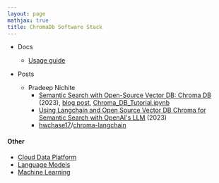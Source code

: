 ```yaml
---
layout: page
mathjax: true
title: ChromaDb Software Stack
---
```

* Docs
  * [Usage guide](https://docs.trychroma.com/usage-guide)

* Posts
  * Pradeep Nichite
    * [Semantic Search with Open-Source Vector DB: Chroma DB](https://www.youtube.com/watch?v=eCCHDxMaFIk) (2023), [blog post](https://blog.futuresmart.ai/chromadb-an-open-source-vector-embedding-database), [Chroma_DB_Tutorial.ipynb](https://github.com/PradipNichite/Youtube-Tutorials/blob/main/chroma_db/Chroma_DB_Tutorial.ipynb)
    * [Using Langchain and Open Source Vector DB Chroma for Semantic Search with OpenAI's LLM](https://www.youtube.com/watch?v=5NG8mefEsCU) (2023)
    * [hwchase17](https://github.com/hwchase17)/[chroma-langchain](https://github.com/hwchase17/chroma-langchain?ref=blog.langchain.dev)

#### Other
* [Cloud Data Platform](/cloud_data_platform)
* [Language Models](/language_models)
* [Machine Learning](/machine_learning)

